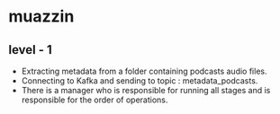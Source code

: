 #  muazzin


## level - 1

* Extracting metadata from a folder containing podcasts audio files.
* Connecting to Kafka and sending to topic : metadata_podcasts.
* There is a manager who is responsible for running all stages and is responsible for the order of operations.




